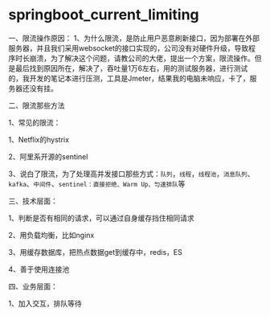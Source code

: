 # springboot_current_limiting
一、限流操作原因：
   1、为什么限流，是防止用户恶意刷新接口，因为部署在外部服务器，并且我们采用websocket的接口实现的，公司没有对硬件升级，导致程序时长崩溃，为了解决这个问题，请教公司的大佬，提出一个方案，限流操作。但是最后找到原因所在，解决了，吞吐量1万6左右，用的测试服务器，进行测试的，我开发的笔记本进行压测，工具是Jmeter，结果我的电脑未响应，卡了，服务器还没有挂。

二、限流那些方法

  1、常见的限流：
  
  1、Netflix的hystrix
  
  2、阿里系开源的sentinel
  
  3、说白了限流，为了处理高并发接口那些方式：`队列`，`线程`，`线程池`，`消息队列`、  `kafka`、`中间件`、`sentinel：直接拒绝、Warm Up、匀速排队`等
  
三、技术层面：
  
  1、判断是否有相同的请求，可以通过自身缓存挡住相同请求

  2、用负载均衡，比如nginx

  3、用缓存数据库，把热点数据get到缓存中，redis，ES

  4、善于使用连接池

四、业务层面：

  1、加入交互，排队等待
